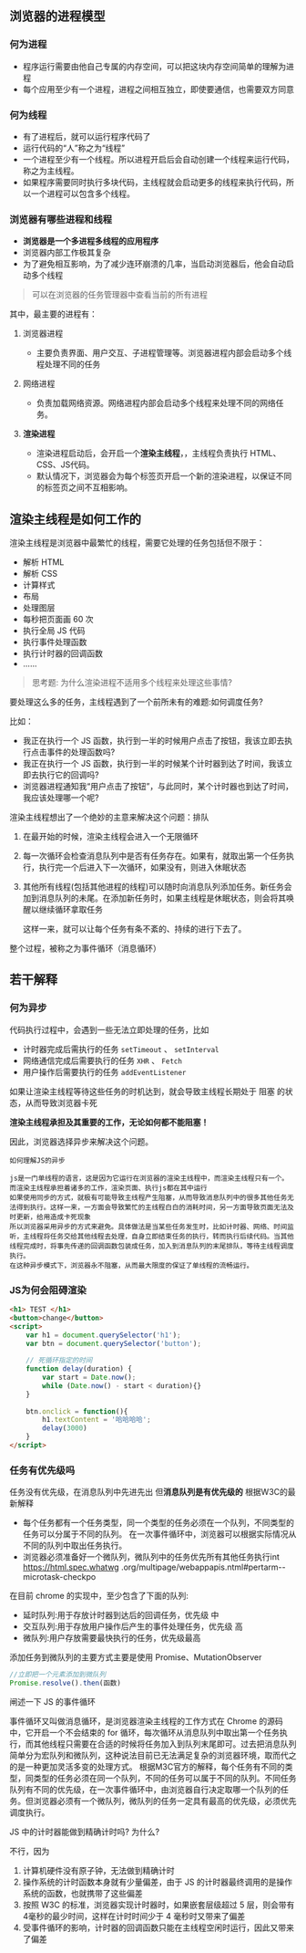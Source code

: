 ## 浏览器的进程模型

### 何为进程

*   程序运行需要由他自己专属的内存空间，可以把这块内存空间简单的理解为进程&#x20;
*   每个应用至少有一个进程，进程之间相互独立，即使要通信，也需要双方同意

### 何为线程

*   有了进程后，就可以运行程序代码了
*   运行代码的“人”称之为“线程”
*   一个进程至少有一个线程。所以进程开启后会自动创建一个线程来运行代码，称之为主线程。
*   如果程序需要同时执行多块代码，主线程就会启动更多的线程来执行代码，所以一个进程可以包含多个线程。

### 浏览器有哪些进程和线程

*   **浏览器是一个多进程多线程的应用程序**
*   浏览器内部工作极其复杂
*   为了避免相互影响，为了减少连环崩溃的几率，当启动浏览器后，他会自动启动多个线程

> 可以在浏览器的任务管理器中查看当前的所有进程

其中，最主要的进程有：

1.  浏览器进程

    *   主要负责界面、用户交互、子进程管理等。浏览器进程内部会启动多个线程处理不同的任务
2.  网络进程

    *   负责加载网络资源。网络进程内部会启动多个线程来处理不同的网络任务。
3.  **渲染进程**

    *   渲染进程启动后，会开启一个**渲染主线程**，，主线程负责执行 HTML、CSS、JS代码。
    *   默认情况下，浏览器会为每个标签页开启一个新的渲染进程，以保证不同的标签页之间不互相影响。

## 渲染主线程是如何工作的

渲染主线程是浏览器中最繁忙的线程，需要它处理的任务包括但不限于：

*   解析 HTML
*   解析 CSS
*   计算样式
*   布局
*   处理图层
*   每秒把页面画 60 次
*   执行全局 JS 代码
*   执行事件处理函数
*   执行计时器的回调函数
*   ......

> 思考题: 为什么渲染进程不适用多个线程来处理这些事情?

要处理这么多的任务，主线程遇到了一个前所未有的难题:如何调度任务?

比如：

*   我正在执行一个 JS 函数，执行到一半的时候用户点击了按钮，我该立即去执行点击事件的处理函数吗?
*   我正在执行一个 JS 函数，执行到一半的时候某个计时器到达了时间，我该立即去执行它的回调吗?
*   浏览器进程通知我“用户点击了按钮”，与此同时，某个计时器也到达了时间，我应该处理哪一个呢?

渲染主线程想出了一个绝妙的主意来解决这个问题：排队

1.  在最开始的时候，渲染主线程会进入一个无限循环&#x20;
2.  每一次循环会检查消息队列中是否有任务存在。如果有，就取出第一个任务执行，执行完一个后进入下一次循环，如果没有，则进入休眠状态&#x20;
3.  其他所有线程(包括其他进程的线程)可以随时向消息队列添加任务。新任务会加到消息队列的未尾。在添加新任务时，如果主线程是休眠状态，则会将其唤醒以继续循环拿取任务&#x20;

    这样一来，就可以让每个任务有条不紊的、持续的进行下去了。

整个过程，被称之为事件循环（消息循环）

## 若干解释

### 何为异步

代码执行过程中，会遇到一些无法立即处理的任务，比如

*   计时器完成后需执行的任务  `setTimeout` 、 `setInterval`
*   网络通信完成后需要执行的任务 `XHR` 、 `Fetch`
*   用户操作后需要执行的任务 `addEventListener`

如果让渲染主线程等待这些任务的时机达到，就会导致主线程长期处于 阻塞 的状态，从而导致浏览器卡死

**渲染主线程承担及其重要的工作，无论如何都不能阻塞！**

因此，浏览器选择异步来解决这个问题。

```text
如何理解JS的异步

js是一门单线程的语言，这是因为它运行在浏览器的渲染主线程中，而渲染主线程只有一个。
而渲染主线程承担着诸多的工作，渲染页面、执行js都在其中运行
如果使用同步的方式，就极有可能导致主线程产生阻塞，从而导致消息队列中的很多其他任务无法得到执行。这样一来，一方面会导致繁忙的主线程白白的消耗时间，另一方面导致页面无法及时更新，给用造成卡死现象
所以浏览器采用异步的方式来避免。具体做法是当某些任务发生时，比如计时器、网络、时间监听，主线程将任务交给其他线程去处理，自身立即结束任务的执行，转而执行后续代码。当其他线程完成时，将事先传递的回调函数包装成任务，加入到消息队列的末尾排队，等待主线程调度执行。
在这种异步模式下，浏览器永不阻塞，从而最大限度的保证了单线程的流畅运行。
```

### JS为何会阻碍渲染

```html
<h1> TEST </h1>
<button>change</button>
<script>
    var h1 = document.querySelector('h1');
    var btn = document.querySelector('button');
    
    // 死循环指定的时间
    function delay(duration) {
        var start = Date.now();
        while (Date.now() - start < duration){}
    }
    
    btn.onclick = function(){
        h1.textContent = '哈哈哈哈';
        delay(3000)
    }
</script>
```

### 任务有优先级吗

任务没有优先级，在消息队列中先进先出
但**消息队列是有优先级的**
根据W3C的最新解释

*   每个任务都有一个任务类型，同一个类型的任务必须在一个队列，不同类型的任务可以分属于不同的队列。
    在一次事件循环中，浏览器可以根据实际情况从不同的队列中取出任务执行。
*   浏览器必须准备好一个微队列，微队列中的任务优先所有其他任务执行int
    <https://html.spec.whatwg> .org/multipage/webappapis.ntml#pertarm--microtask-checkpo

在目前 chrome 的实现中，至少包含了下面的队列:

*   延时队列:用于存放计时器到达后的回调任务，优先级 中
*   交互队列:用于存放用户操作后产生的事件处理任务，优先级 高
*   微队列:用户存放需要最快执行的任务，优先级最高

添加任务到微队列的主要方式主要是使用 Promise、MutationObserver

```js
//立即把一个元素添加到微队列
Promise.resolve().then(函数)
```

闸述一下 JS 的事件循环

事件循环又叫做消息循环，是浏览器渲染主线程的工作方式在 Chrome 的源码中，它开启一个不会结束的 for 循环，每次循环从消息队列中取出第一个任务执行，而其他线程只需要在合适的时候将任务加入到队列末尾即可。过去把消息队列简单分为宏队列和微队列，这种说法目前已无法满足复杂的浏览器环境，取而代之的是一种更加灵活多变的处理方式。
根据M3C官方的解释，每个任务有不同的类型，同类型的任务必须在同一个队列，不同的任务可以属于不同的队列。不同任务队列有不同的优先级，在一次事件循环中，由浏览器自行决定取哪一个队列的任务。但浏览器必须有一个微队列，微队列的任务一定具有最高的优先级，必须优先调度执行。

JS 中的计时器能做到精确计时吗? 为什么?

不行，因为

1.  计算机硬件没有原子钟，无法做到精确计时
2.  操作系统的计时函数本身就有少量偏差，由于 JS 的计时器最终调用的是操作系统的函数，也就携带了这些偏差
3.  按照 W3C 的标准，浏览器实现计时器时，如果嵌套层级超过 5 层，则会带有4毫秒的最少时间，这样在计时时间少于 4 毫秒时又带来了偏差
4.  受事件循环的影响，计时器的回调函数只能在主线程空闲时运行，因此又带来了偏差